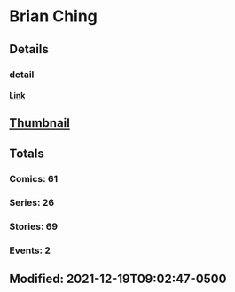 # Brian  Ching 
## Details
### detail
#### [Link](http://marvel.com/comics/creators/13473/brian_ching?utm_campaign=apiRef&utm_source=225578a89fc76f3d20fbffda5d17a88d)
## [Thumbnail](http://i.annihil.us/u/prod/marvel/i/mg/b/40/image_not_available.jpg)
## Totals
### Comics: 61
### Series: 26
### Stories: 69
### Events: 2
## Modified: 2021-12-19T09:02:47-0500
